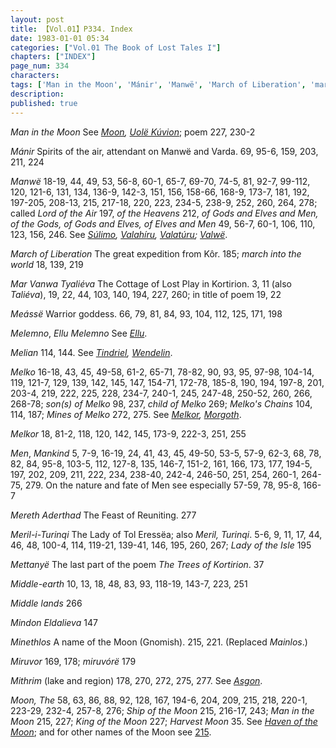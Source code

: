 ```yaml
---
layout: post
title: 【Vol.01】P334. Index
date: 1983-01-01 05:34
categories: ["Vol.01 The Book of Lost Tales I"]
chapters: ["INDEX"]
page_num: 334
characters: 
tags: ['Man in the Moon', 'Mánir', 'Manwë', 'March of Liberation', 'march into the world', 'Mar Vanwa Tyaliéva', 'Taliéva', 'Meássë', 'Melemno', 'Ellu Melemno', 'Melian', 'Melko', 'son(s) of Melko', 'child of Melko', 'Melko’s Chains', 'Mines of Melko', 'Melkor', 'Men', 'Mankind', 'Mereth Aderthad', 'Meril-i-Turinqi', 'Meril, Turinqi', 'Lady of the Isle', 'Mettanyë', 'The Trees of Kortirion', 'Middle-earth', 'Middle lands', 'Mindon Eldalieva', 'Minethlos', 'Miruvor', 'miruvórë', 'Mithrim', 'Moon, The', 'Moon', 'Ship of the Moon', 'Man in the Moon', 'King of the Moon', 'Harvest Moon']
description: 
published: true
---
```


<I>Man in the Moon</I> See <I>[Moon]({{site.baseurl}}/tags#Moon,%20The), [Uolë Kúvion]({{site.baseurl}}/tags#Uolë%20Kúvion)</I>; poem 227, 230-2

<I>Mánir</I> Spirits of the air, attendant on Manwë and Varda. 69, 95-6, 159, 203, 211, 224

<I>Manwë</I> 18-19, 44, 49, 53, 56-8, 60-1, 65-7, 69-70, 74-5, 81, 92-7, 99-112, 120, 121-6, 131, 134, 136-9, 142-3, 151, 156, 158-66, 168-9, 173-7, 181, 192, 197-205, 208-13, 215, 217-18, 220, 223, 234-5, 238-9, 252, 260, 264, 278; called <I>Lord of the Air</I> 197, <I>of the Heavens</I> 212, <I>of Gods and Elves and Men, of the Gods, of Gods and Elves, of Elves and Men</I> 49, 56-7, 60-1, 106, 110, 123, 156, 246. See <I>[Súlimo]({{site.baseurl}}/tags#Súlimo), [Valahíru]({{site.baseurl}}/tags#Valahíru), [Valatúru]({{site.baseurl}}/tags#Valatúru); [Valwë]({{site.baseurl}}/tags#Valwë)</I>.

<I>March of Liberation</I> The great expedition from Kôr. 185; <I>march into the world</I> 18, 139, 219

<I>Mar Vanwa Tyaliéva</I> The Cottage of Lost Play in Kortirion. 3, 11 (also <I>Taliéva</I>), 19, 22, 44, 103, 140, 194, 227, 260; in title of poem 19, 22

<I>Meássë</I> Warrior goddess. 66, 79, 81, 84, 93, 104, 112, 125, 171, 198

<I>Melemno</I>, <I>Ellu Melemno</I> See <I>[Ellu]({{site.baseurl}}/tags#Ellu)</I>.

<I>Melian</I> 114, 144. See <I>[Tindriel]({{site.baseurl}}/tags#Tindriel), [Wendelin]({{site.baseurl}}/tags#Wendelin)</I>.

<I>Melko</I> 16-18, 43, 45, 49-58, 61-2, 65-71, 78-82, 90, 93, 95, 97-98, 104-14, 119, 121-7, 129, 139, 142, 145, 147, 154-71, 172-78, 185-8, 190, 194, 197-8, 201, 203-4, 219, 222, 225, 228, 234-7, 240-1, 245, 247-48, 250-52, 260, 266, 268-78; <I>son(s) of Melko</I> 98, 237, <I>child of Melko</I> 269; <I>Melko's Chains</I> 104, 114, 187; <I>Mines of Melko</I> 272, 275. See <I>[Melkor]({{site.baseurl}}/tags#Melkor), [Morgoth]({{site.baseurl}}/tags#Morgoth)</I>.

<I>Melkor</I> 18, 81-2, 118, 120, 142, 145, 173-9, 222-3, 251, 255

<I>Men</I>, <I>Mankind</I> 5, 7-9, 16-19, 24, 41, 43, 45, 49-50, 53-5, 57-9, 62-3, 68, 78, 82, 84, 95-8, 103-5, 112, 127-8, 135, 146-7, 151-2, 161, 166, 173, 177, 194-5, 197, 202, 209, 211, 222, 234, 238-40, 242-4, 246-50, 251, 254, 260-1, 264-75, 279. On the nature and fate of Men see especially 57-59, 78, 95-8, 166-7

<I>Mereth Aderthad</I> The Feast of Reuniting. 277

<I>Meril-i-Turinqi</I> The Lady of Tol Eressëa; also <I>Meril, Turinqi</I>. 5-6, 9, 11, 17, 44, 46, 48, 100-4, 114, 119-21, 139-41, 146, 195, 260, 267; <I>Lady of the Isle</I> 195

<I>Mettanyë</I> The last part of the poem <I>The Trees of Kortirion</I>. 37

<I>Middle-earth</I> 10, 13, 18, 48, 83, 93, 118-19, 143-7, 223, 251

<I>Middle lands</I> 266

<I>Mindon Eldalieva</I> 147

<I>Minethlos</I> A name of the Moon (Gnomish). 215, 221. (Replaced <I>Mainlos</I>.)

<I>Miruvor</I> 169, 178; <I>miruvórë</I> 179

<I>Mithrim</I> (lake and region) 178, 270, 272, 275, 277. See <I>[Asgon]({{site.baseurl}}/tags#Asgon)</I>.

<I>Moon, The</I> 58, 63, 86, 88, 92, 128, 167, 194-6, 204, 209, 215, 218, 220-1, 223-29, 232-4, 257-8, 276; <I>Ship of the Moon</I> 215, 216-17, 243; <I>Man in the Moon</I> 215, 227; <I>King of the Moon</I> 227; <I>Harvest Moon</I> 35. See <I>[Haven of the Moon]({{site.baseurl}}/tags#aven%20of%20the%20Moon)</I>; and for other names of the Moon see [215]({{site.baseurl}}/vol01-p215).

